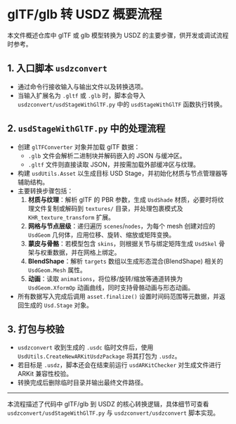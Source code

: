 # glTF/glb 转 USDZ 概要流程

本文件概述仓库中 glTF 或 glb 模型转换为 USDZ 的主要步骤，供开发或调试流程时参考。

## 1. 入口脚本 `usdzconvert`
- 通过命令行接收输入与输出文件以及转换选项。
- 当输入扩展名为 `.gltf` 或 `.glb` 时，脚本会导入 `usdzconvert/usdStageWithGlTF.py` 中的 `usdStageWithGlTF` 函数执行转换。

## 2. `usdStageWithGlTF.py` 中的处理流程
- 创建 `glTFConverter` 对象并加载 glTF 数据：
  - `.glb` 文件会解析二进制块并解码嵌入的 JSON 与缓冲区。
  - `.gltf` 文件则直接读取 JSON，并按需加载外部缓冲区与纹理。
- 构建 `usdUtils.Asset` 以生成目标 USD Stage，并初始化材质与节点管理器等辅助结构。
- 主要转换步骤包括：
  1. **材质与纹理**：解析 glTF 的 PBR 参数，生成 `UsdShade` 材质，必要时将纹理文件复制或解码到 `textures/` 目录，并处理包裹模式及 `KHR_texture_transform` 扩展。
  2. **网格与节点层级**：递归遍历 `scenes`/`nodes`，为每个 mesh 创建对应的 `UsdGeom` 几何体，应用位移、旋转、缩放或矩阵变换。
  3. **蒙皮与骨骼**：若模型包含 `skins`，则根据关节与绑定矩阵生成 `UsdSkel` 骨架与权重数据，并在网格上绑定。
  4. **BlendShape**：解析 `targets` 数组以生成形态混合(BlendShape) 相关的 `UsdGeom.Mesh` 属性。
  5. **动画**：读取 `animations`，将位移/旋转/缩放等通道转换为 `UsdGeom.XformOp` 动画曲线，同时支持骨骼动画与形态动画。
- 所有数据写入完成后调用 `asset.finalize()` 设置时间码范围等元数据，并返回生成的 `Usd.Stage` 对象。

## 3. 打包与校验
- `usdzconvert` 收到生成的 `.usdc` 临时文件后，使用 `UsdUtils.CreateNewARKitUsdzPackage` 将其打包为 `.usdz`。
- 若目标是 `.usdz`，脚本还会在结束前运行 `usdARKitChecker` 对生成文件进行 ARKit 兼容性校验。
- 转换完成后删除临时目录并输出最终文件路径。

---
本流程描述了代码中 glTF/glb 到 USDZ 的核心转换逻辑，具体细节可查看 `usdzconvert/usdStageWithGlTF.py` 与 `usdzconvert/usdzconvert` 脚本实现。  
